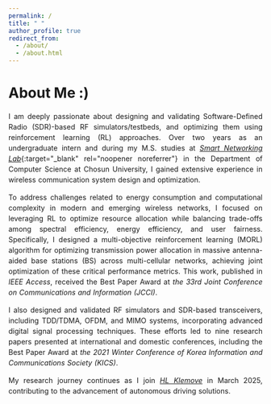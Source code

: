 ```yaml
---
permalink: /
title: " "
author_profile: true
redirect_from: 
  - /about/
  - /about.html
---
```


<style>
  p {
    text-align: justify;
    text-justify: inter-word;
    hyphens: auto;
    word-spacing: 0.05em;
    line-height: 1.5;
  }

  @media screen and (min-width: 1092px) {
    p {
      max-width: 1024px;
      margin: 0 auto;
    }
  }
</style>


# About Me :&#41;

I am deeply passionate about designing and validating Software-Defined Radio (SDR)-based RF simulators/testbeds, and optimizing them using reinforcement learning (RL) approaches. Over two years as an undergraduate intern and during my M.S. studies at [_Smart Networking Lab_](https://sites.google.com/view/inl-cau/member?authuser=0#h.lo5cx1xeqvz){:target="_blank" rel="noopener noreferrer"} in the Department of Computer Science at Chosun University, I gained extensive experience in wireless communication system design and optimization.

To address challenges related to energy consumption and computational complexity in modern and emerging wireless networks, I focused on leveraging RL to optimize resource allocation while balancing trade-offs among spectral efficiency, energy efficiency, and user fairness. Specifically, I designed a multi-objective reinforcement learning (MORL) algorithm for optimizing transmission power allocation in massive antenna-aided base stations (BS) across multi-cellular networks, achieving joint optimization of these critical performance metrics. This work, published in _IEEE Access_, received the Best Paper Award at _the 33rd Joint Conference on Communications and Information (JCCI)_.

I also designed and validated RF simulators and SDR-based transceivers, including TDD/TDMA, OFDM, and MIMO systems, incorporating advanced digital signal processing techniques. These efforts led to nine research papers presented at international and domestic conferences, including the Best Paper Award at _the 2021 Winter Conference of Korea Information and Communications Society (KICS)_.

My research journey continues as I join <a href="https://hlklemove.com/eng/main.do" target="_blank" rel="noopener noreferrer">_HL Klemove_</a> in March 2025, contributing to the advancement of autonomous driving solutions.

<!-- I actively share my research methodologies and experimental results through my [_YouTube_](https://www.youtube.com/channel/UCZI9JfPn_Nk6HVkl2aAj4xA){:target="_blank" rel="noopener noreferrer"} and [_GitHub_](https://github.com/FIVEYOUNGWOO){:target="_blank" rel="noopener noreferrer"}, fostering global collaboration and advancing innovations in wireless communication technologies. -->